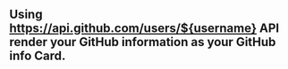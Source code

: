 ## Using  https://api.github.com/users/${username} API render your GitHub information as your GitHub info Card.